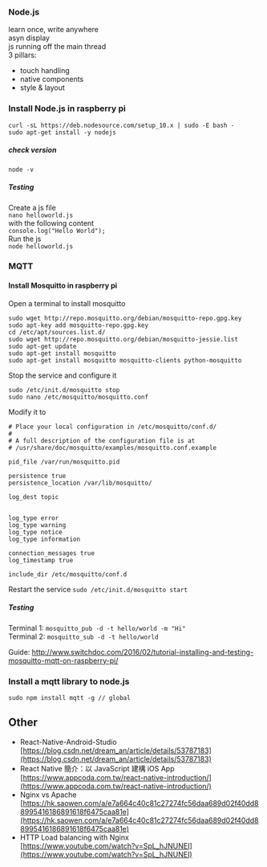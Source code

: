 ### Node.js  

learn once, write anywhere  
asyn display  
js running off the main thread  
3 pillars:  
- touch handling  
- native components  
- style & layout  

### Install Node.js in raspberry pi

    curl -sL https://deb.nodesource.com/setup_10.x | sudo -E bash -
    sudo apt-get install -y nodejs
##### check version
	node -v
##### Testing
Create a js file  
```nano helloworld.js```  
with the following content  
```console.log("Hello World");```  
Run the js  
```node helloworld.js```  

### MQTT
#### Install Mosquitto in raspberry pi
Open a terminal to install mosquitto

    sudo wget http://repo.mosquitto.org/debian/mosquitto-repo.gpg.key
    sudo apt-key add mosquitto-repo.gpg.key
    cd /etc/apt/sources.list.d/
    sudo wget http://repo.mosquitto.org/debian/mosquitto-jessie.list
    sudo apt-get update
    sudo apt-get install mosquitto
    sudo apt-get install mosquitto mosquitto-clients python-mosquitto
Stop the service and configure it

    sudo /etc/init.d/mosquitto stop
    sudo nano /etc/mosquitto/mosquitto.conf
Modify it to

    # Place your local configuration in /etc/mosquitto/conf.d/
    #
    # A full description of the configuration file is at
    # /usr/share/doc/mosquitto/examples/mosquitto.conf.example
    
    pid_file /var/run/mosquitto.pid
    
    persistence true
    persistence_location /var/lib/mosquitto/
    
    log_dest topic
    
    
    log_type error
    log_type warning
    log_type notice
    log_type information
    
    connection_messages true
    log_timestamp true
    
    include_dir /etc/mosquitto/conf.d

Restart the service
```sudo /etc/init.d/mosquitto start```

##### Testing  
Terminal 1:
```mosquitto_pub -d -t hello/world -m "Hi"```  
Terminal 2:
```mosquitto_sub -d -t hello/world```

Guide:
http://www.switchdoc.com/2016/02/tutorial-installing-and-testing-mosquitto-mqtt-on-raspberry-pi/

### Install a mqtt library to node.js
	sudo npm install mqtt -g // global

## Other
- React-Native-Android-Studio  
[https://blog.csdn.net/dream_an/article/details/53787183](https://blog.csdn.net/dream_an/article/details/53787183)
- React Native 簡介：以 JavaScript 建構 iOS App  
[https://www.appcoda.com.tw/react-native-introduction/](https://www.appcoda.com.tw/react-native-introduction/)
- Nginx vs Apache  
[https://hk.saowen.com/a/e7a664c40c81c27274fc56daa689d02f40dd88995416186891618f6475caa81e](https://hk.saowen.com/a/e7a664c40c81c27274fc56daa689d02f40dd88995416186891618f6475caa81e)
- HTTP Load balancing with Nginx  
[https://www.youtube.com/watch?v=SpL_hJNUNEI](https://www.youtube.com/watch?v=SpL_hJNUNEI)